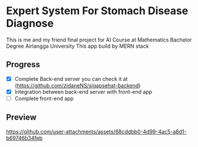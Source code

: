 # Expert System For Stomach Disease Diagnose
This is me and my friend final project for AI Course at Mathematics Bachelor Degree Airlangga University
This app build by MERN stack

## Progress
- [x] Complete Back-end server you can check it at (https://github.com/zidaneNS/sigapsehat-backend)
- [x] Integration between back-end server with front-end app
- [ ] Complete front-end app

## Preview
https://github.com/user-attachments/assets/68cddbb0-4d99-4ac5-a8d1-b69746b34feb

